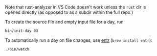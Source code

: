 Note that rust-analyzer in VS Code doesn't work unless the `rust` dir is opened directly (as opposed to as a subdir within the full repo.)

To create the source file and empty input file for a day, run

```sh
bin/init-day 03
```

To automatically run a day on file changes, use [entr](http://eradman.com/entrproject/) (`brew install entr`):

```sh
./bin/watch
```
